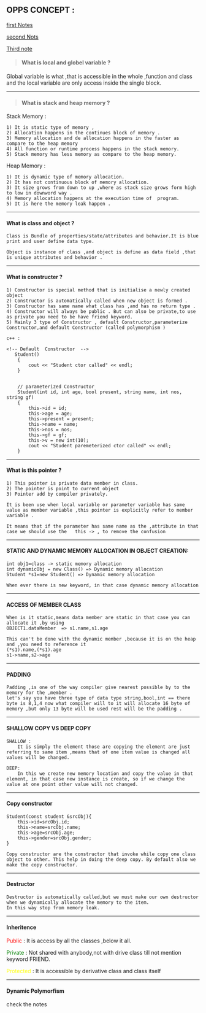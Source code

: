 ## OPPS CONCEPT :
[first Notes](https://github.com/Jhaamlal/DSA-SUPREME-2-0-NOTES/blob/master/DSA%20SUPREME%202.0%20NOTES/25.%20CLASS%20NOTES/OOPS%20CLASS%2001%20NOTES.pdf)

[second Nots](https://github.com/Jhaamlal/DSA-SUPREME-2-0-NOTES/blob/master/DSA%20SUPREME%202.0%20NOTES/26.%20CLASS%20NOTES/OOPS%20CLASS%2002%20NOTES.pdf)

[Third note](ttps://github.com/Jhaamlal/DSA-SUPREME-2-0-NOTES/blob/master/DSA%20SUPREME%202.0%20NOTES/27.%20CLASS%20NOTES/OOPS%20CLASS%2003%20NOTES.pdf)

> #### What is local and globel variable ?
Global variable is what ,that is accessible in the whole ,function and class    and         the local variable are only access inside the single block. 

***
> #### What is stack and heap memory ?
Stack Memory :

    1) It is static type of memory ,
    2) Allocation happens in the continues block of memory .
    3) Memory allocation and de allocation happens in the faster as compare to the heap memory
    4) All function or runtime process happens in the stack memory.
    5) Stack memory has less memory as compare to the heap memory.


Heap Memory :

    1) It is dynamic type of memory allocation.
    2) It has not continuous block of memory allocation.
    3) It size grows from down to up ,where as stack size grows form high to low in downword way .
    4) Memory allocation happens at the execution time of  program.
    5) It is here the memory leak happen .


***
#### What is class and object ?
    Class is Bundle of properties/state/attributes and behavior.It is blue print and user define data type. 
    
    Object is instance of class ,and object is define as data field ,that is unique attributes and behavior .

***
#### What is constructer ?


    1) Constructor is special method that is initialise a newly created object 
    2) Constructor is automatically called when new object is formed .
    3) Constructor has same name what class has ,and has no return type .
    4) Constructor will always be public . But can also be private,to use as private you need to be have friend keyword.
    5) Mainly 3 type of Constructor , default Constructor,parameterize Constructor,and default Constructor (called polymorphism )
```
c++ :

<!-- Default  Constructor  -->
   Student()
    {
        cout << "Student ctor called" << endl;
    }


    // parameterized Constructor
    Student(int id, int age, bool present, string name, int nos, string gf)
    {
        this->id = id;
        this->age = age;
        this->present = present;
        this->name = name;
        this->nos = nos;
        this->gf = gf;
        this->v = new int(10);
        cout << "Student paremeterized ctor called" << endl;
    }
```

***
#### What is this pointer ?
    1) This pointer is private data member in class.
    2) The pointer is point to current object 
    3) Pointer add by compiler privately.

    It is been use when local variable or parameter variable has same value as member variable ,this pointer is explicitly refer to member variable .

    It means that if the parameter has same name as the ,attribute in that case we should use the   this -> , to remove the confusion

****
####  STATIC AND DYNAMIC MEMORY ALLOCATION IN OBJECT CREATION:
    int obj1=class -> static memory allocation
    int dynamicObj = new Class() => Dynamic memory allocation
    Student *s1=new Student() => Dynamic memory allocation

    When ever there is new keyword, in that case dynamic memory allocation 

***

#### ACCESS OF MEMBER CLASS 
    When is it static,means data member are static in that case you can allocate it ,by using 
    OBJECT1.dataMember  => s1.name,s1.age

    This can't be done with the dynamic member ,because it is on the heap and ,you need to reference it 
    (*s1).name,(*s1).age
    s1->name,s2->age
***
#### PADDING
    Padding ,is one of the way compiler give nearest possible by to the memory for the ,member .
    let's say you have three type of data type string,bool,int == there byte is 8,1,4 now what compiler will to it will allocate 16 byte of memory ,but only 13 byte will be used rest will be the padding .

***
#### SHALLOW COPY VS DEEP COPY
    SHALLOW :
        It is simply the element those are copying the element are just referring to same item ,means that of one item value is changed all values will be changed.

    DEEP:
        In this we create new memory location and copy the value in that element, in that case new instance is create, so if we change the value at one point other value will not changed.  

****

#### Copy constructor
```
Student(const student &srcObj){
    this->id=srcObj.id;
    this->name=srcObj.name;
    this->age=srcObj.age;
    this->gender=srcObj.gender;
}
```
    Copy constructor are the constructor that invoke while copy one class object to other. This help in doing the deep copy. By default also we make the copy constructor. 

***

####  Destructor

    Destructor is automatically called,but we must make our own destructor when we dynamically allocate the memory to the item.
    In this way stop from memory leak.

***
#### Inheritence 
<span style="color:red">Public</span> : It is access by all the classes ,below it all. 

<span style="color:green">Private</span> : Not shared with anybody,not with drive class till not mention keyword FRIEND.

<span style="color:yellow">Protected</span> : It is accessible by derivative class and class itself

***
#### Dynamic Polymorfism
check the notes
